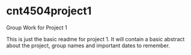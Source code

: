 # cnt4504project1
Group Work for Project 1

This is just the basic readme for project 1. It will contain a basic abstract about the project, group names and 
important dates to remember. 
